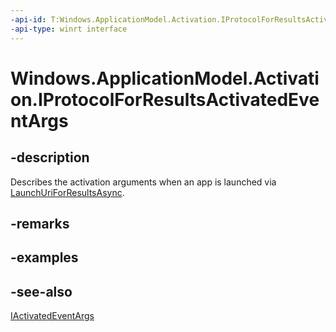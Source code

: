 ```yaml
---
-api-id: T:Windows.ApplicationModel.Activation.IProtocolForResultsActivatedEventArgs
-api-type: winrt interface
---
```


<!-- Interface syntax.
public interface IProtocolForResultsActivatedEventArgs : Windows.ApplicationModel.Activation.IActivatedEventArgs
-->

# Windows.ApplicationModel.Activation.IProtocolForResultsActivatedEventArgs

## -description
Describes the activation arguments when an app is launched via [LaunchUriForResultsAsync](../windows.system/launcher_launchuriforresultsasync_148601521.md).

## -remarks

## -examples

## -see-also
[IActivatedEventArgs](iactivatedeventargs.md)